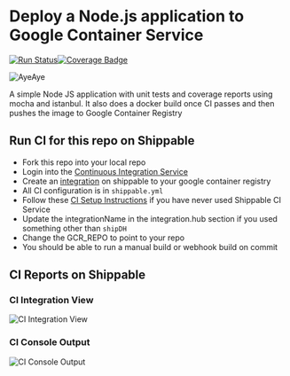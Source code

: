 # Deploy a Node.js application to Google Container Service

[![Run Status](https://api.shippable.com/projects/58fe2db9baa5e307002d4267/badge?branch=master)](https://app.shippable.com/github/devops-recipes/deploy-gke-basic)[![Coverage Badge](https://api.shippable.com/projects/58fe2db9baa5e307002d4267/coverageBadge?branch=master)](https://app.shippable.com/github/devops-recipes/deploy-gke-basic)

![AyeAye](https://github.com/devops-recipes/push-docker-hub/blob/master/public/resources/images/captain.png)

A simple Node JS application with unit tests and coverage reports using mocha
and istanbul. It also does a docker build once CI passes and then pushes the image
to Google Container Registry

## Run CI for this repo on Shippable
* Fork this repo into your local repo
* Login into the [Continuous Integration Service](wwww.shippable.com)
* Create an [integration](http://docs.shippable.com/integrations/imageRegistries/gcr/) on shippable to your google container registry
* All CI configuration is in `shippable.yml`
* Follow these [CI Setup Instructions](http://docs.shippable.com/ci/runFirstBuild/) if you have never used Shippable CI Service
* Update the integrationName in the integration.hub section if you used something other than `shipDH`
* Change the GCR_REPO to point to your repo
* You should be able to run a manual build or webhook build on commit

## CI Reports on Shippable

### CI Integration View
![CI Integration View](https://github.com/devops-recipes/deploy-gke-basic/blob/master/public/resources/images/gcr-integration.png)

### CI Console Output
![CI Console Output](https://github.com/devops-recipes/deploy-gke-basic/blob/master/public/resources/images/console.jpg)
